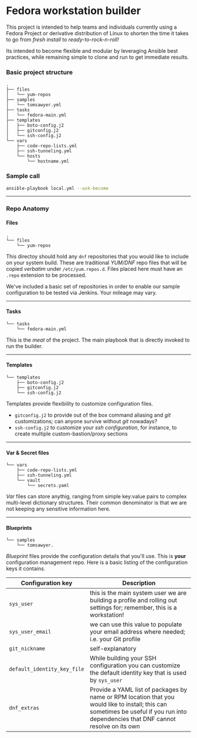 # Fedora workstation builder
This project is intended to help teams and individuals currently using a Fedora Project or derivative distribution of Linux to shorten the time it takes to go from _fresh install_ to _ready-to-rock-n-roll!_

Its intended to become flexible and modular by leveraging Ansible best practices, while remaining simple to clone and run to get immediate results. 

### Basic project structure

```
.
├── files
│   └── yum-repos
├── samples
│   └── tomsawyer.yml
├── tasks
│   └── fedora-main.yml
├── templates
│   ├── boto-config.j2
│   ├── gitconfig.j2
│   └── ssh-config.j2
└── vars
    ├── code-repo-lists.yml
    ├── ssh-tunneling.yml
    └── hosts
        └── hostname.yml
```

### Sample call
```bash
ansible-playbook local.yml --ask-become
```

----

### Repo Anatomy
#### Files
```
.
└── files
    └── yum-repos
```
This directoy should hold any `dnf` repositories that you would like to include on your system build. These are traditional _YUM/DNF_ repo files that will be copied _verbatim_ under `/etc/yum.repos.d`. Files placed here must have an `.repo` extension to be processed.

We've included a basic set of repositories in order to enable our sample configuration to be tested via Jenkins. Your mileage may vary.

----

#### Tasks
```
└── tasks
    └── fedora-main.yml
```
This is the _meat_ of the project. The main playbook that is directly invoked to run the builder.

----

#### Templates
```
└── templates
    ├── boto-config.j2
    ├── gitconfig.j2
    └── ssh-config.j2
```
Templates provide flexibility to customize configuration files.

* `gitconfig.j2` to provide out of the box command aliasing and _git_ customizations; can anyone survive without _git_ nowadays?
* `ssh-config.j2` to customize your _ssh configuration_, for instance, to create multiple custom-bastion/proxy sections

----

#### Var & Secret files
```
└── vars
    ├── code-repo-lists.yml
    ├── ssh-tunneling.yml
    └── vault
        └── secrets.yaml
```
_Var_ files can store anythig, ranging from simple key:value pairs to complex multi-level dictionary structures. Their common denominator is that we are not keeping any sensitive information here.

----

#### Blueprints
```
└── samples
    └── tomsawyer.
```
_Blueprint_ files provide the configuration details that you'll use. This is **your** configuration management repo. Here is a basic listing of the configuration keys it contains.

Configuration key|Description
-----------------|-----------
`sys_user`|this is the main system user we are building a profile and rolling out settings for; remember, this is a workstation!
`sys_user_email`|we can use this value to populate your email address where needed; i.e. your Git profile
`git_nickname`|self-explanatory
`default_identity_key_file`|While building your SSH configuration you can customize the default identity key that is used by `sys_user`
`dnf_extras`| Provide a YAML list of packages by name or RPM location that you would like to install; this can sometimes be useful if you run into dependencies that DNF cannot resolve on its own